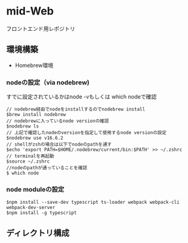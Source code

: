 # mid-Web
フロントエンド用レポジトリ

## 環境構築

* Homebrew環境

### nodeの設定（via nodebrew)
すでに設定されているかはnode -vもしくは which nodeで確認
```
// nodebrew経由でnodeをinstallするのでnodebrew install
$brew install nodebrew
// nodebrewに入っているnode versionの確認
$nodebrew ls
// 上記で確認したnodeのversionを指定して使用するnode versionの設定
$nodebrew use v16.6.2
// shellがzshの場合は以下でnodeのpathを通す
$echo 'export PATH=$HOME/.nodebrew/current/bin:$PATH' >> ~/.zshrc
// terminalを再起動
$source ~/.zshrc
//nodeのpathが通っていることを確認
$ which node
```
### node moduleの設定
```
$npm install --save-dev typescript ts-loader webpack webpack-cli webpack-dev-server
$npm install -g typescript
```

## ディレクトリ構成

